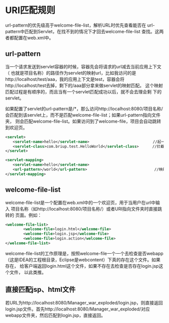 # URI匹配规则

url-pattern的优先级高于welcome-file-list，解析URL时优先查看能否在
url-pattern中匹配到Servlet，在找不到的情况下才回去welcome-file-list
查找。这两者都配置在web.xml中。

## url-pattern

当一个请求发送到servlet容器的时候，容器先会将请求的url减去当前应用上下文（
也就是项目名称）的路径作为servlet的映射url，比如我访问的是
http://localhost/test/aaa，我的应用上下文是test，容器会将
http://localhost/test去掉，剩下的/aaa部分拿来做servlet的映射匹配。
这个映射匹配过程是有顺序的，而且当有一个servlet匹配成功以后，就不会去理会剩
下的servlet。

如果配置了servlet的url-pattern是/*，那么访问http://localhost:8080/项目名称/
会匹配到该servlet上，而不是匹配welcome-file-list；如果url-pattern指向文件夹，
则会匹配welcome-file-list。如果访问到了welcome-file，项目会自动跳转到欢迎页。

```xml
<servlet>
　　<servlet-name>hello</servlet-name>　　　　　　　　　　　　　　　　　//起一个名字，与下面的servlet-mapping的名字一致，表示这两个是一组
　　<servlet-class>com.briup.test.HelloWorld</servlet-class>      //拦截请求后调用这个类去处理
</servlet>

<servlet-mapping>
　　<servlet-name>hello</servlet-name>
　　<url-pattern>/world</url-pattern>　　　　　　　　　　　　　　　　　　//映射，拦截请求
</servlet-mapping>
```

## welcome-file-list

welcome-file-list是一个配置在web.xml中的一个欢迎页，用于当用户在url中输入
项目名称（如http://localhost:8080/项目名称/）或者URI指向文件夹时直接跳转的
页面。例如：

```xml
<welcome-file-list>
        <welcome-file>login.html</welcome-file>
        <welcome-file>login.jsp</welcome-file>
        <welcome-file>login.action</welcome-file>
</welcome-file-list>
```

welcome-file-list的工作原理是，按照welcome-file一个一个去检查是否webapp
（这是IDEA的工程根目录，Eclipse是webcontent）下真的存在这个文件。如果存在，
给客户端返回login.html这个文件，如果不存在去检查是否存在login.jsp这个文件，
以此类推。

## 直接匹配jsp、html文件

若URL为http://localhost:8080/Manager_war_exploded/login.jsp，则直接返回
login.jsp文件。首先http://localhost:8080/Manager_war_exploded/对应
webapp文件夹，然后匹配到login.jsp，直接返回。